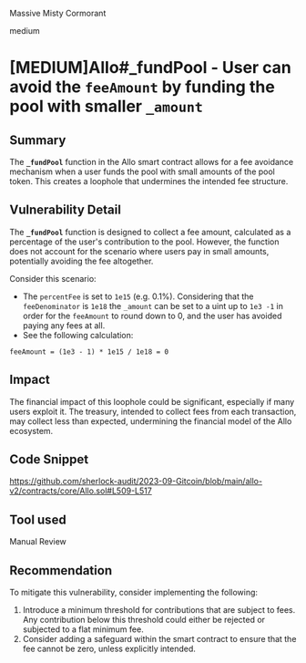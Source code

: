 Massive Misty Cormorant

medium

# [MEDIUM]Allo#_fundPool - User can avoid the `feeAmount` by funding the pool with smaller `_amount`
## Summary

The **`_fundPool`** function in the Allo smart contract allows for a fee avoidance mechanism when a user funds the pool with small amounts of the pool token. This creates a loophole that undermines the intended fee structure.

## Vulnerability Detail

The **`_fundPool`** function is designed to collect a fee amount, calculated as a percentage of the user's contribution to the pool. However, the function does not account for the scenario where users pay in small amounts, potentially avoiding the fee altogether.

Consider this scenario: 

- The `percentFee` is set to `1e15` (e.g.  0.1%). Considering that the `feeDenominator` is `1e18` the `_amount` can be set to a uint up to `1e3 -1` in order for the `feeAmount` to round down to 0, and the user has avoided paying any fees at all.
- See the following calculation:

```solidity
feeAmount = (1e3 - 1) * 1e15 / 1e18 = 0
```

## Impact

The financial impact of this loophole could be significant, especially if many users exploit it. The treasury, intended to collect fees from each transaction, may collect less than expected, undermining the financial model of the Allo ecosystem.

## Code Snippet

https://github.com/sherlock-audit/2023-09-Gitcoin/blob/main/allo-v2/contracts/core/Allo.sol#L509-L517

## Tool used

Manual Review

## Recommendation

To mitigate this vulnerability, consider implementing the following:

1. Introduce a minimum threshold for contributions that are subject to fees. Any contribution below this threshold could either be rejected or subjected to a flat minimum fee.
2. Consider adding a safeguard within the smart contract to ensure that the fee cannot be zero, unless explicitly intended.